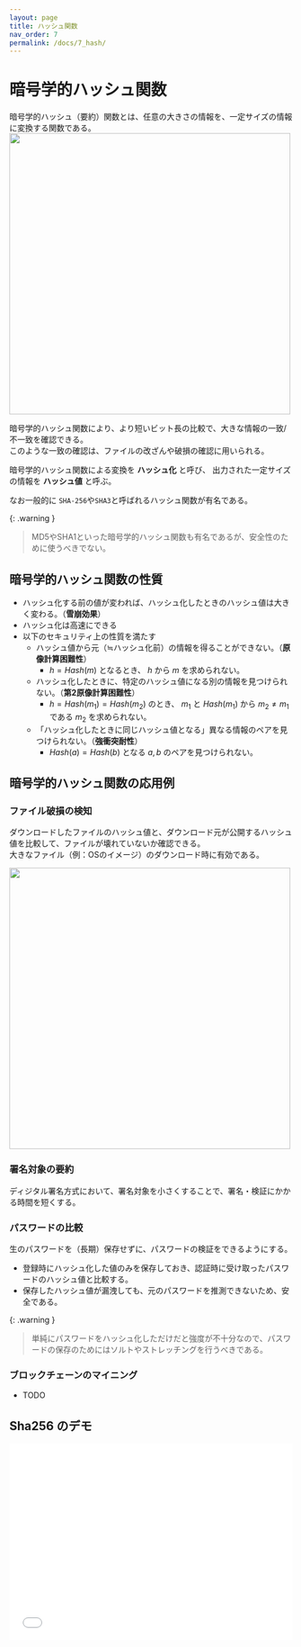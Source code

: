 ```yaml
---
layout: page
title: ハッシュ関数
nav_order: 7
permalink: /docs/7_hash/
---
```


<script>
    MathJax = {
      tex: {
        inlineMath: [['$','$'], ['\\(','\\)']],
        processEscapes: true,
        tags: "ams",
        autoload: {
          color: [],
          colorV2: ['color']
        },
        packages: {'[+]': ['noerrors']}
      },
      chtml: {
        matchFontHeight: false,
        displayAlign: "left",
        displayIndent: "2em"
      },
      options: {
        renderActions: {
          /* add a new named action to render <script type="math/tex"> */
          find_script_mathtex: [10, function (doc) {
            for (const node of document.querySelectorAll('script[type^="math/tex"]')) {
              const display = !!node.type.match(/; *mode=display/);
              const math = new doc.options.MathItem(node.textContent, doc.inputJax[0], display);
              const text = document.createTextNode('');
              node.parentNode.replaceChild(text, node);
              math.start = {node: text, delim: '', n: 0};
              math.end = {node: text, delim: '', n: 0};
              doc.math.push(math);
            }
          }, '']
        }
      },
      loader: {
        load: ['[tex]/noerrors']
      }
    };
</script>
<script async src="https://cdn.jsdelivr.net/npm/mathjax@3/es5/tex-chtml.js" id="MathJax-script"></script>



# 暗号学的ハッシュ関数

暗号学的ハッシュ（要約）関数とは、任意の大きさの情報を、一定サイズの情報に変換する関数である。  
<img src="../../img/hash.png" height="500px" />

暗号学的ハッシュ関数により、より短いビット長の比較で、大きな情報の一致/不一致を確認できる。  
このような一致の確認は、ファイルの改ざんや破損の確認に用いられる。

暗号学的ハッシュ関数による変換を **ハッシュ化** と呼び、
出力された一定サイズの情報を **ハッシュ値** と呼ぶ。

なお一般的に `SHA-256`や`SHA3`と呼ばれるハッシュ関数が有名である。
  
{: .warning }
> MD5やSHA1といった暗号学的ハッシュ関数も有名であるが、安全性のために使うべきでない。

## 暗号学的ハッシュ関数の性質

- ハッシュ化する前の値が変われば、ハッシュ化したときのハッシュ値は大きく変わる。（**雪崩効果**）
- ハッシュ化は高速にできる
- 以下のセキュリティ上の性質を満たす
    - ハッシュ値から元（≒ハッシュ化前）の情報を得ることができない。（**原像計算困難性**）
      - $h = Hash(m)$ となるとき、 $h$ から $m$ を求められない。
    - ハッシュ化したときに、特定のハッシュ値になる別の情報を見つけられない。（**第2原像計算困難性**）
      - $h = Hash(m_1) = Hash(m_2)$ のとき、 $m_1$ と $Hash(m_1)$ から $m_2 \neq m_1$ である $m_2$ を求められない。
    - 「ハッシュ化したときに同じハッシュ値となる」異なる情報のペアを見つけられない。（**強衝突耐性**）
      - $Hash(a) = Hash(b)$ となる $a, b$ のペアを見つけられない。

## 暗号学的ハッシュ関数の応用例
### ファイル破損の検知
ダウンロードしたファイルのハッシュ値と、ダウンロード元が公開するハッシュ値を比較して、ファイルが壊れていないか確認できる。  
大きなファイル（例：OSのイメージ）のダウンロード時に有効である。

<img src="../../img/hash2.png" height="500px" />

### 署名対象の要約

ディジタル署名方式において、署名対象を小さくすることで、署名・検証にかかる時間を短くする。

### パスワードの比較

生のパスワードを（長期）保存せずに、パスワードの検証をできるようにする。
- 登録時にハッシュ化した値のみを保存しておき、認証時に受け取ったパスワードのハッシュ値と比較する。
- 保存したハッシュ値が漏洩しても、元のパスワードを推測できないため、安全である。

{: .warning }
> 単純にパスワードをハッシュ化しただけだと強度が不十分なので、パスワードの保存のためにはソルトやストレッチングを行うべきである。

### ブロックチェーンのマイニング

- TODO

## Sha256 のデモ

<iframe src="../../demo/sha.html" height="350px" width="100%" scrolling="no" frameborder="0"></iframe>
